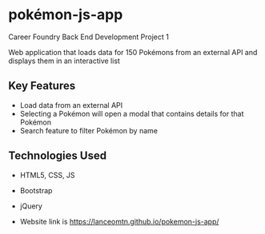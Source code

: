 # pokémon-js-app
Career Foundry Back End Development Project 1

Web application that loads data for 150 Pokémons from an external API and displays them in an interactive list

## Key Features
-   Load data from an external API
-   Selecting a Pokémon will open a modal that contains details for that Pokémon
-   Search feature to filter Pokémon by name

## Technologies Used
- HTML5, CSS, JS
- Bootstrap
- jQuery

- Website link is https://lanceomtn.github.io/pokemon-js-app/
